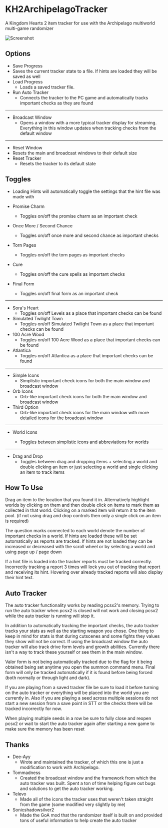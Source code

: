 # KH2ArchipelagoTracker

A Kingdom Hearts 2 item tracker for use with the Archipelago multiworld multi-game randomizer

![Screenshot](KH2Tracker.png)

## Options

* Save Progress
* Saves the current tracker state to a file. If hints are loaded they will be saved as well
* Load Progress
    * Loads a saved tracker file.
* Run Auto Tracker
    * Connects the tracker to the PC game and automatically tracks important checks as they are found

***

* Broadcast Window
    * Opens a window with a more typical tracker display for streaming. Everything in this window updates when tracking
      checks from the default window

***

* Reset Window
* Resets the main and broadcast windows to their default size
* Reset Tracker
    * Resets the tracker to its default state

## Toggles

* Loading Hints will automatically toggle the settings that the hint file was made with

* Promise Charm
    * Toggles on/off the promise charm as an important check
* Once More / Second Chance
    * Toggles on/off once more and second chance as important checks
* Torn Pages
    * Toggles on/off the torn pages as important checks
* Cure
    * Toggles on/off the cure spells as important checks
* Final Form
    * Toggles on/off final form as an important check

***

* Sora's Heart
    * Toggles on/off Levels as a place that important checks can be found
* Simulated Twilight Town
    * Toggles on/off Simulated Twilight Town as a place that important checks can be found
* 100 Acre Wood
    * Toggles on/off 100 Acre Wood as a place that important checks can be found
* Atlantica
    * Toggles on/off Atlantica as a place that important checks can be found

***

* Simple Icons
    * Simplistic important check icons for both the main window and broadcast window
* Orb Icons
    * Orb-like important check icons for both the main window and broadcast window
* Third Option
    * Orb-like important check icons for the main window with more detailed icons for the broadcast window

***

* World Icons

    * Toggles between simplistic icons and abbreviations for worlds

***

* Drag and Drop
    * Toggles between drag and dropping items + selecting a world and double clicking an item or just selecting a world
      and single clicking an item to track items

## How To Use

Drag an item to the location that you found it in. Alternatively highlight worlds by clicking on them and then double
click on items to mark them as collected in that world. Clicking on a marked item will return it to the item pool. (if
not using drag and drop controls then only a single click on an item is required)

The question marks connected to each world denote the number of important checks in a world. If hints are loaded these
will be set automatically as reports are tracked. If hints are not loaded they can be increased or decreased with the
scroll wheel or by selecting a world and using page up / page down

If a hint file is loaded into the tracker reports must be tracked correctly. Incorrectly tracking a report 3 times will
lock you out of tracking that report and receiving its hint. Hovering over already tracked reports will also display
their hint text.

## Auto Tracker

The auto tracker functionality works by reading pcsx2's memory. Trying to run the auto tracker when pcsx2 is closed will
not work and closing pcsx2 while the auto tracker is running will stop it.

In addition to automatically tracking the important checks, the auto tracker tracks your stats as well as the starting
weapon you chose. One thing to keep in mind for stats is that during cutscenes and some fights they values they show
will not be correct. If using the broadcast window the auto tracker will also track drive form levels and growth
abilities. Currently there isn't a way to track these yourself or see them in the main window.

Valor form is not being automatically tracked due to the flag for it being obtained being set anytime you open the
summon command menu. Final form will only be tracked automatically if it is found before being forced (both normally or
through light and dark).

If you are playing from a saved tracker file be sure to load it before turning on the auto tracker or everything will be
placed into the world you are currently in. Also if you are playing a seed across multiple sessions do not start a new
session from a save point in STT or the checks there will be tracked incorrectly for now.

When playing multiple seeds in a row be sure to fully close and reopen pcsx2 or wait to start the auto tracker again
after starting a new game to make sure the memory has been reset

## Thanks

* Dee-Ayy
    * Wrote and maintained the tracker, of which this one is just a modification to work with Archipelago.
* Tommadness
    * Created the broadcast window and the framework from which the auto tracker was built. Spent a ton of time helping
      figure out bugs and solutions to get the auto tracker working.
* Televo
    * Made all of the icons the tracker uses that weren't taken straight from the game (some modified very slightly by
      me)
* Sonicshadowsilver2
    * Made the GoA mod that the randomizer itself is built on and provided tons of useful information to help create the
      auto tracker
